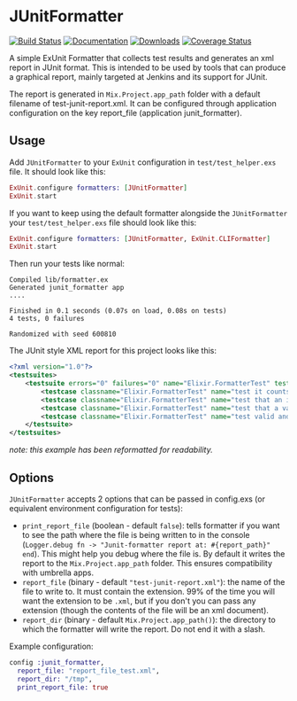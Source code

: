 JUnitFormatter
=========

[![Build Status](https://travis-ci.org/victorolinasc/junit-formatter.svg)](https://travis-ci.org/victorolinasc/junit-formatter)  [![Documentation](https://img.shields.io/badge/docs-hexpm-blue.svg)](http://hexdocs.pm/junit_formatter/)  [![Downloads](https://img.shields.io/hexpm/dt/junit_formatter.svg)](https://hex.pm/packages/junit_formatter)  [![Coverage Status](https://coveralls.io/repos/github/victorolinasc/junit-formatter/badge.svg?branch=master)](https://coveralls.io/github/victorolinasc/junit-formatter?branch=master)

A simple ExUnit Formatter that collects test results and generates an xml report in JUnit format. This is intended to be used by tools that can produce a graphical report, mainly targeted at Jenkins and its support for JUnit.

The report is generated in `Mix.Project.app_path` folder with a default filename of test-junit-report.xml. It can be configured through application configuration on the key report_file (application junit_formatter).

## Usage

Add `JUnitFormatter` to your `ExUnit` configuration in `test/test_helper.exs` file. It should look like this:


```elixir
ExUnit.configure formatters: [JUnitFormatter]
ExUnit.start
```


If you want to keep using the default formatter alongside the `JUnitFormatter` your `test/test_helper.exs` file should look like this:

```elixir
ExUnit.configure formatters: [JUnitFormatter, ExUnit.CLIFormatter]
ExUnit.start
```

Then run your tests like normal:

```
Compiled lib/formatter.ex
Generated junit_formatter app
....

Finished in 0.1 seconds (0.07s on load, 0.08s on tests)
4 tests, 0 failures

Randomized with seed 600810
```

The JUnit style XML report for this project looks like this:

```xml
<?xml version="1.0"?>
<testsuites>
	<testsuite errors="0" failures="0" name="Elixir.FormatterTest" tests="4" time="82086">
		<testcase classname="Elixir.FormatterTest" name="test it counts raises as failures" time="16805"/>
		<testcase classname="Elixir.FormatterTest" name="test that an invalid test generates a proper report" time="16463"/>
		<testcase classname="Elixir.FormatterTest" name="test that a valid test generates a proper report" time="16328"/>
		<testcase classname="Elixir.FormatterTest" name="test valid and invalid tests generates a proper report" time="32490"/>
	</testsuite>
</testsuites>
```

*note: this example has been reformatted for readability.*

## Options

`JUnitFormatter` accepts 2 options that can be passed in config.exs (or equivalent environment configuration for tests):

- `print_report_file` (boolean - default `false`): tells formatter if you want to see the path where the file is being written to in the console (`Logger.debug fn -> "Junit-formatter report at: #{report_path}" end`). This might help you debug where the file is. By default it writes the report to the `Mix.Project.app_path` folder. This ensures compatibility with umbrella apps.
- `report_file` (binary - default `"test-junit-report.xml"`): the name of the file to write to. It must contain the extension. 99% of the time you will want the extension to be `.xml`, but if you don't you can pass any extension (though the contents of the file will be an xml document). 
- `report_dir` (binary - default `Mix.Project.app_path()`): the directory to which the formatter will write the report. Do not end it with a slash.

Example configuration: 

``` elixir
config :junit_formatter,
  report_file: "report_file_test.xml",
  report_dir: "/tmp",
  print_report_file: true
```


